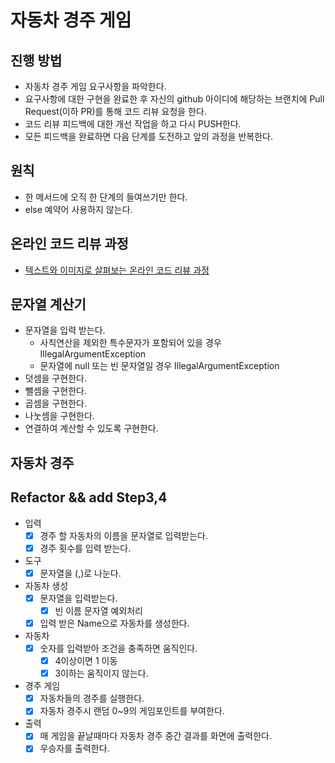 # 자동차 경주 게임
## 진행 방법
* 자동차 경주 게임 요구사항을 파악한다.
* 요구사항에 대한 구현을 완료한 후 자신의 github 아이디에 해당하는 브랜치에 Pull Request(이하 PR)를 통해 코드 리뷰 요청을 한다.
* 코드 리뷰 피드백에 대한 개선 작업을 하고 다시 PUSH한다.
* 모든 피드백을 완료하면 다음 단계를 도전하고 앞의 과정을 반복한다.

## 원칙
* 한 메서드에 오직 한 단계의 들여쓰기만 한다. 
* else 예약어 사용하지 않는다. 

## 온라인 코드 리뷰 과정
* [텍스트와 이미지로 살펴보는 온라인 코드 리뷰 과정](https://github.com/next-step/nextstep-docs/tree/master/codereview)

## 문자열 계산기 
* 문자열을 입력 받는다.
    * 사칙연산을 제외한 특수문자가 포함되어 있을 경우 IllegalArgumentException
    * 문자열에 null 또는 빈 문자열일 경우 IllegalArgumentException
* 덧셈을 구현한다.
* 뺄셈을 구현한다.
* 곱셈을 구현한다.
* 나눗셈을 구현한다.
* 연결하여 계산할 수 있도록 구현한다. 


## 자동차 경주
## Refactor && add Step3,4 
* 입력
    - [x] 경주 할 자동차의 이름을 문자열로 입력받는다.
    - [x] 경주 횟수를 입력 받는다.
* 도구
    - [x] 문자열을 (,)로 나눈다.
* 자동차 생성
    - [x] 문자열을 입력받는다. 
        - [x] 빈 이름 문자열 예외처리
    - [x] 입력 받은 Name으로 자동차를 생성한다. 
*  자동차
    - [x] 숫자를 입력받아 조건을 충족하면 움직인다. 
        - [x] 4이상이면 1 이동
        - [x] 3이하는 움직이지 않는다.
* 경주 게임
    - [x] 자동차들의 경주를 실행한다. 
    - [x] 자동차 경주시 랜덤 0~9의 게임포인트를 부여한다.
* 출력 
    - [x] 매 게임을 끝날때마다 자동차 경주 중간 결과를 화면에 출력한다.
    - [x] 우승자를 출력한다.  